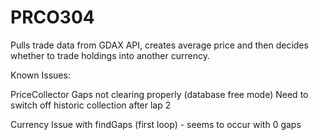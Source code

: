 # PRCO304

Pulls trade data from GDAX API, creates average price and then decides
whether to trade holdings into another currency.

Known Issues:

PriceCollector
Gaps not clearing properly (database free mode)
Need to switch off historic collection after lap 2

Currency
Issue with findGaps (first loop) - seems to occur with 0 gaps